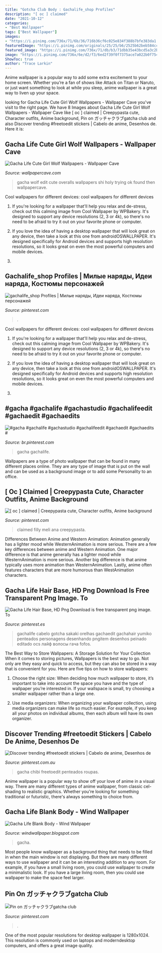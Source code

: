 ```yaml
---
title: "Gotcha Club Body : Gachalife_shop Profiles"
description: "[ oc ] claimed"
date: "2021-10-12"
categories:
- "Best Wallpaper"
tags: ["Best Wallpaper"]
images:
- "https://i.pinimg.com/736x/71/6b/36/716b36cf6c025e834f388b7bfe383da1.jpg"
featuredImage: "https://i.pinimg.com/originals/25/25/b6/2525b62beb584cc5f36b851da6a57613.png"
featured_image: "https://i.pinimg.com/736x/71/db/b3/71dbb35e43bcd5a3c2b9297ffc3ecf05.jpg"
image: "https://i.pinimg.com/736x/6e/d2/f3/6ed2f39f0f7375ace7a022b0f75485b5.jpg"
ShowToc: true
author: "Trace Larkin"
---
```



Anime wallpaper is a popular way to add some extra excitement to your home screen. Whether you’re a fan of shows like Attack on Titan or Naruto, or just want something to look at while you sleep, anime wallpaper is a great way to liven up your space.

	

		
looking for Gacha Life Cute Girl Wolf Wallpapers - Wallpaper Cave you've visit to the right page. We have 8 Images about Gacha Life Cute Girl Wolf Wallpapers - Wallpaper Cave like [ oc ] claimed | Creepypasta cute, Character outfits, Anime background, Pin on ガッチャクラブgatcha club and also Discover trending #freetoedit stickers | Cabelo de anime, Desenhos de. Here it is:
		
    
## Gacha Life Cute Girl Wolf Wallpapers - Wallpaper Cave

<img loading=lazy src="https://wallpapercave.com/wp/wp6062100.png" onerror="this.onerror=null;this.src='https://tse3.mm.bing.net/th?id=OIP.gtHmlxYEc_ioEGaILJDMEAHaIZ&amp;pid=15.1';" alt="Gacha Life Cute Girl Wolf Wallpapers - Wallpaper Cave">

_Source: wallpapercave.com_

>gacha wolf edit cute overalls wallpapers shi holy trying ok found then wallpapercave. 

	

Cool wallpapers for different devices:
cool wallpapers for different devices 

1. If you're looking for a wallpaper that'll help you relax and de-stress, check out this calming image from Cool Wallpaper by WPBakery. It's designed to support any device resolutions (2, 3 or 4k), so there's no need to be afraid to try it out on your favorite phone or computer.

2. If you love the idea of having a desktop wallpaper that will look great on any device, then take a look at this one from androidOSWALLPAPER. It's designed specifically for Android devices and supports high resolution resolutions, so it looks great on even the most powerful computers and mobile devices.

3.

    
## Gachalife_shop Profiles | Милые наряды, Идеи наряда, Костюмы персонажей

<img loading=lazy src="https://i.pinimg.com/originals/25/25/b6/2525b62beb584cc5f36b851da6a57613.png" onerror="this.onerror=null;this.src='https://tse4.mm.bing.net/th?id=OIP.RsU0lJvOkfxdMN70uaMEzAHaHJ&amp;pid=15.1';" alt="gachalife_shop Profiles | Милые наряды, Идеи наряда, Костюмы персонажей">

_Source: pinterest.com_

>. 

	

Cool wallpapers for different devices:
cool wallpapers for different devices 

1. If you're looking for a wallpaper that'll help you relax and de-stress, check out this calming image from Cool Wallpaper by WPBakery. It's designed to support any device resolutions (2, 3 or 4k), so there's no need to be afraid to try it out on your favorite phone or computer.

2. If you love the idea of having a desktop wallpaper that will look great on any device, then take a look at this one from androidOSWALLPAPER. It's designed specifically for Android devices and supports high resolution resolutions, so it looks great on even the most powerful computers and mobile devices.

3.

    
## #gacha #gachalife #gachastudio #gachalifeedit #gachaedit #gachaedits #

<img loading=lazy src="https://i.pinimg.com/736x/69/5f/55/695f55247abfeb7d4d23581ff4c73748.jpg" onerror="this.onerror=null;this.src='https://tse1.mm.bing.net/th?id=OIP.dAY0ZqTbn672D6ZJGH6uPgHaHW&amp;pid=15.1';" alt="#gacha #gachalife #gachastudio #gachalifeedit #gachaedit #gachaedits #">

_Source: br.pinterest.com_

>gacha gachalife. 

	



Wallpapers are a type of photo wallpaper that can be found in many different places online. They are any type of image that is put on the wall and can be used as a background image or to add some Personality to an office.

    
## [ Oc ] Claimed | Creepypasta Cute, Character Outfits, Anime Background

<img loading=lazy src="https://i.pinimg.com/736x/71/db/b3/71dbb35e43bcd5a3c2b9297ffc3ecf05.jpg" onerror="this.onerror=null;this.src='https://tse2.mm.bing.net/th?id=OIP.RGj8mdWyp03cjDQ08REkqwHaJ0&amp;pid=15.1';" alt="[ oc ] claimed | Creepypasta cute, Character outfits, Anime background">

_Source: pinterest.com_

>claimed filly meli ana creepypasta. 

	

Differences Between Anime and Western Animation: Animation generally has a lighter mood while WesternAnimation is more serious.
There are a few key differences between anime and Western Animation. One major difference is that anime generally has a lighter mood while WesternAnimation is more serious. Another big difference is that anime typically uses more animation than WesternAnimation. Lastly, anime often features characters that are more humorous than WestAnimation characters.

    
## Gacha Life Hair Base, HD Png Download Is Free Transparent Png Image. To

<img loading=lazy src="https://i.pinimg.com/736x/6e/d2/f3/6ed2f39f0f7375ace7a022b0f75485b5.jpg" onerror="this.onerror=null;this.src='https://tse4.mm.bing.net/th?id=OIP.0ebjeZY_TYTaXyCLJeeSqgHaLu&amp;pid=15.1';" alt="Gacha Life Hair Base, HD Png Download is free transparent png image. To">

_Source: pinterest.es_

>gachalife cabelo gotcha sakaki orelhas gachaedit gachahair yumiko penteados personagens desenhando pngitem desenhos peinado editado ocs лайф волосы гача fofos. 

	

The Best Way to Store Wallpapers: A Storage Solution for Your Collection
When it comes to storing pictures, Wallpapers is the best way to go. Not only are they easy and quick to access, but they can also be stored in a way that is convenient for you. Here are five tips on how to store wallpapers:
1) Choose the right size: When deciding how much wallpaper to store, it’s important to take into account the space you have and the type of wallpaper you’re interested in. If your wallspace is small, try choosing a smaller wallpaper rather than a large one.

2) Use media organizers: When organizing your wallpaper collection, using media organizers can make life so much easier. For example, if you keep all your photos on individual albums, then each album will have its own organizer.

    
## Discover Trending #freetoedit Stickers | Cabelo De Anime, Desenhos De

<img loading=lazy src="https://i.pinimg.com/originals/28/b9/86/28b986c1a1a724cc5e6e3f057721f5d3.png" onerror="this.onerror=null;this.src='https://tse1.mm.bing.net/th?id=OIP.IQECKY8Z6Nvn2aGaYrV38AHaHa&amp;pid=15.1';" alt="Discover trending #freetoedit stickers | Cabelo de anime, Desenhos de">

_Source: pinterest.com.au_

>gacha chibi freetoedit penteados roupas. 

	

Anime wallpaper is a popular way to show off your love of anime in a visual way. There are many different types of anime wallpaper, from classic cel-shading to realistic graphics. Whether you're looking for something traditional or futuristic, there's always something to choice from.

    
## Gacha Life Blank Body - Wind Wallpaper

<img loading=lazy src="https://i.ytimg.com/vi/TSBYK-GHkE8/maxresdefault.jpg" onerror="this.onerror=null;this.src='https://tse4.mm.bing.net/th?id=OIP.2XG-xsbHQY08ApdoQeJZZAHaEK&amp;pid=15.1';" alt="Gacha Life Blank Body - Wind Wallpaper">

_Source: windwallpaper.blogspot.com_

>gacha. 

	

Most people know wallpaper as a background thing that needs to be filled in when the main window is not displaying. But there are many different ways to use wallpaper and it can be an interesting addition to any room. For example, if you have a small living room, you could use wallpaper to create a minimalistic look. If you have a large living room, then you could use wallpaper to make the space feel larger.

    
## Pin On ガッチャクラブgatcha Club

<img loading=lazy src="https://i.pinimg.com/736x/71/6b/36/716b36cf6c025e834f388b7bfe383da1.jpg" onerror="this.onerror=null;this.src='https://tse2.mm.bing.net/th?id=OIP.Rrsw3NPVlB40C7GYVnL-XwHaME&amp;pid=15.1';" alt="Pin on ガッチャクラブgatcha club">

_Source: pinterest.com_

>. 

	

One of the most popular resolutions for desktop wallpaper is 1280x1024. This resolution is commonly used on laptops and moderndesktop computers, and offers a great image quality.

